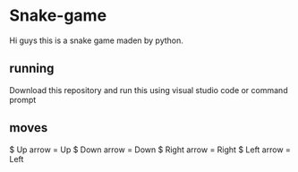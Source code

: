 # Snake-game
Hi guys this is a snake game maden by python.
## running
Download this repository and run this using visual studio code or command prompt

## moves

$ Up arrow = Up 
$ Down arrow = Down
$ Right arrow = Right
$ Left arrow = Left
